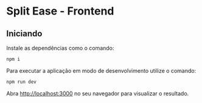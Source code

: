 # Split Ease - Frontend  #

## Iniciando

Instale as dependências como o comando:

```bash
npm i
```

Para executar a aplicação em modo de desenvolvimento utilize o comando:

```bash
npm run dev
```

Abra [http://localhost:3000](http://localhost:3000) no seu navegador para visualizar o resultado.
